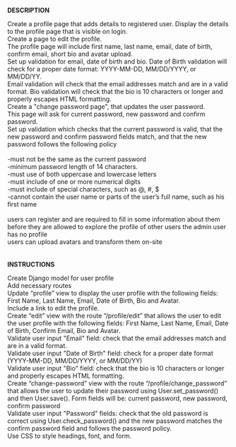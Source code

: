 **DESCRIPTION**<br />

Create a profile page that adds details to registered user. Display the details to the profile page that is visible on login.<br /> Create a page to edit the profile. <br />The profile page will include first name, last name, email, date of birth, confirm email, short bio and avatar upload.<br /> Set up validation for email, date of birth and bio. Date of Birth validation will check for a proper date format: YYYY-MM-DD, MM/DD/YYYY, or MM/DD/YY. <br />Email validation will check that the email addresses match and are in a valid format. Bio validation will check that the bio is 10 characters or longer and properly escapes HTML formatting.<br />
Create a "change password page", that updates the user password. <br />This page will ask for current password, new password and confirm password.<br /> Set up validation which checks that the current password is valid, that the new password and confirm password fields match, and that the new password follows the following policy<br />
<br />
-must not be the same as the current password <br />
-minimum password length of 14 characters. <br />
-must use of both uppercase and lowercase letters<br />
-must include of one or more numerical digits<br />
-must include of special characters, such as @, #, $<br />
-cannot contain the user name or parts of the user’s full name, such as his first name<br />
<br />
users can register and are required to fill in some information about them before they are allowed to explore the profile of other users
the admin user has no profile<br />
users can upload avatars and transform them on-site<br />
<br />
<br />
**INSTRUCTIONS** <br/>

Create Django model for user profile<br />
Add necessary routes<br />
Update “profile” view to display the user profile with the following fields: First Name, Last Name, Email, Date of Birth, Bio and Avatar.<br /> Include a link to edit the profile.<br />
Create “edit” view with the route “/profile/edit” that allows the user to edit the user profile with the following fields: First Name, Last Name, Email, Date of Birth, Confirm Email, Bio and Avatar.<br />
Validate user input "Email" field: check that the email addresses match and are in a valid format.<br />
Validate user input "Date of Birth" field: check for a proper date format (YYYY-MM-DD, MM/DD/YYYY, or MM/DD/YY)<br />
Validate user input "Bio" field: check that the bio is 10 characters or longer and properly escapes HTML formatting.<br />
Create “change-password” view with the route “/profile/change_password” that allows the user to update their password using User.set_password() and then User.save(). Form fields will be: current password, new password, confirm password<br />
Validate user input "Password" fields: check that the old password is correct using User.check_password() and the new password matches the confirm password field and follows the password policy.<br />
Use CSS to style headings, font, and form.<br />
